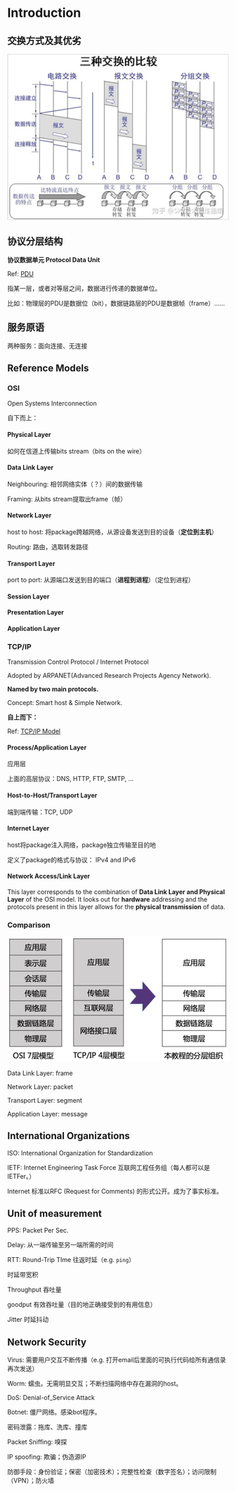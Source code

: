 # Introduction

## 交换方式及其优劣

![exchange_method](introduction.assets/exchange_method.jpg)

## 协议分层结构

**协议数据单元 Protocol Data Unit**

Ref: [PDU](http://baike.eepw.com.cn/baike/show/word/%E5%8D%8F%E8%AE%AE%E6%95%B0%E6%8D%AE%E5%8D%95%E5%85%83)

指某一层，或者对等层之间，数据进行传递的数据单位。

比如：物理层的PDU是数据位（bit），数据链路层的PDU是数据帧（frame）……

## 服务原语

两种服务：面向连接、无连接

## Reference Models

### OSI

Open Systems Interconnection

自下而上：

#### Physical Layer

如何在信道上传输bits stream（bits on the wire）

#### Data Link Layer

Neighbouring: 相邻网络实体（？）间的数据传输

Framing: 从bits stream提取出frame（帧）

#### Network Layer

host to host: 将package跨越网络，从源设备发送到目的设备（**定位到主机**）

Routing: 路由，选取转发路径

#### Transport Layer

port to port: 从源端口发送到目的端口（**进程到进程**）（定位到进程）

#### Session Layer

#### Presentation Layer

#### Application Layer

### TCP/IP

Transmission Control Protocol / Internet Protocol

Adopted by ARPANET(Advanced Research Projects Agency Network).

**Named by two main protocols.**

Concept: Smart host & Simple Network.

**自上而下：**

Ref: [TCP/IP Model](https://www.geeksforgeeks.org/tcp-ip-model/)

#### Process/Application Layer

应用层

上面的高层协议：DNS, HTTP, FTP, SMTP, ...

#### Host-to-Host/Transport Layer

端到端传输：TCP, UDP

#### Internet Layer

host将package注入网络，package独立传输至目的地

定义了package的格式与协议： IPv4 and IPv6

#### Network Access/Link Layer

This layer corresponds to the combination of **Data Link Layer and Physical Layer** of the OSI model. It looks out for **hardware** addressing and the protocols present in this layer allows for the **physical transmission** of data.

### Comparison

![Screen Shot 2021-02-25 at 12.06.13 AM](introduction.assets/Screen%20Shot%202021-02-25%20at%2012.06.13%20AM.png)

Data Link Layer: frame

Network Layer: packet

Transport Layer: segment

Application Layer: message

## International Organizations

ISO: International Organization for Standardization

IETF: Internet Engineering Task Force 互联网工程任务组（每人都可以是IETFer。）

Internet 标准以RFC (Request for Comments) 的形式公开。成为了事实标准。

## Unit of measurement

PPS: Packet Per Sec.

Delay: 从一端传输至另一端所需的时间

RTT: Round-Trip TIme 往返时延（e.g. `ping`）

时延带宽积

Throughput 吞吐量

goodput 有效吞吐量（目的地正确接受到的有用信息）

Jitter 时延抖动

## Network Security

Virus: 需要用户交互不断传播（e.g. 打开email后里面的可执行代码给所有通信录再次发送）

Worm: 蠕虫。无需明显交互；不断扫描网络中存在漏洞的host。

DoS: Denial-of_Service Attack

Botnet: 僵尸网络。感染bot程序。

密码泄露：拖库、洗库、撞库

Packet Sniffing: 嗅探

IP spoofing: 欺骗；伪造源IP

防御手段：身份验证；保密（加密技术）；完整性检查（数字签名）；访问限制（VPN）；防火墙